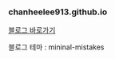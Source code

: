 ### chanheelee913.github.io

[블로그 바로가기](https://chanheelee913.github.io/)

블로그 테마 : mininal-mistakes

